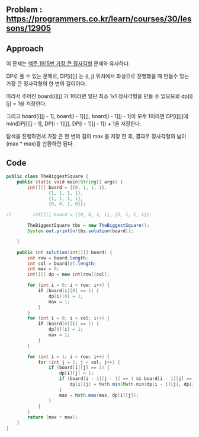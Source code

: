 ## Problem : https://programmers.co.kr/learn/courses/30/lessons/12905

## Approach

이 문제는 [백준 1915번 가장 큰 정사각형](https://www.acmicpc.net/problem/1915) 문제와 유사하다.

DP로 풀 수 있는 문제로, DP[i][j] 는 (i, j) 위치에서 좌상으로 진행했을 때 만들수 있는 가장 큰 정사각형의 한 변의 길이이다.

따라서 주어진 board[i][j] 가 1이라면 일단 최소 1x1 정사각형을 만들 수 있으므로 dp[i][j] = 1을 저장한다.

그리고 board[i][j - 1], board[i - 1][j], board[i - 1][j - 1]이 모두 1이라면 DP[i][j]에 min(DP[i][j - 1], DP[i - 1][j], DP[i - 1][j - 1]) + 1을 저장한다.

탐색을 진행하면서 가장 큰 한 변의 길이 max 를 저장 한 후, 결과로 정사각형의 넓이(max * max)를 반환하면 된다.

## Code

```java
public class TheBiggestSquare {
    public static void main(String[] args) {
        int[][] board = {{0, 1, 1, 1},
                {1, 1, 1, 1},
                {1, 1, 1, 1},
                {0, 0, 1, 0}};

//        int[][] board = {{0, 0, 1, 1}, {1, 1, 1, 1}};

        TheBiggestSquare tbs = new TheBiggestSquare();
        System.out.println(tbs.solution(board));

    }

    public int solution(int[][] board) {
        int row = board.length;
        int col = board[0].length;
        int max = 0;
        int[][] dp = new int[row][col];

        for (int i = 0; i < row; i++) {
            if (board[i][0] == 1) {
                dp[i][0] = 1;
                max = 1;
            }
        }
        for (int i = 0; i < col; i++) {
            if (board[0][i] == 1) {
                dp[0][i] = 1;
                max = 1;
            }
        }

        for (int i = 1; i < row; i++) {
            for (int j = 1; j < col; j++) {
                if (board[i][j] == 1) {
                    dp[i][j] = 1;
                    if (board[i - 1][j - 1] == 1 && board[i - 1][j] == 1 && board[i][j - 1] == 1) {
                        dp[i][j] = Math.min(Math.min(dp[i - 1][j], dp[i][j - 1]), dp[i - 1][j - 1]) + 1;
                    }
                    max = Math.max(max, dp[i][j]);
                }
            }
        }
        return (max * max);
    }
}
```

